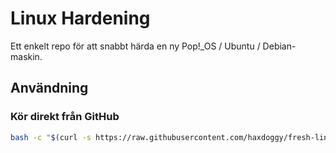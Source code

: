 # Linux Hardening

Ett enkelt repo för att snabbt härda en ny Pop!_OS / Ubuntu / Debian-maskin.

## Användning

### Kör direkt från GitHub

```bash
bash -c "$(curl -s https://raw.githubusercontent.com/haxdoggy/fresh-linux-install/main/script.sh)"
